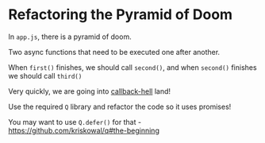 # Refactoring the Pyramid of Doom

In `app.js`, there is a pyramid of doom.

Two async functions that need to be executed one after another.

When `first()` finishes, we should call `second()`, and when `second()` finishes we should call `third()`

Very quickly, we are going into [callback-hell](http://callbackhell.com/) land!

Use the required `Q` library and refactor the code so it uses promises!

You may want to use `Q.defer()` for that - https://github.com/kriskowal/q#the-beginning
